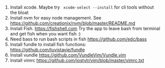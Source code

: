 1. Install xcode.  Maybe try ` xcode-select --install`  for cli tools without the bloat
2. Install nvm for easy node management. See https://github.com/creationix/nvm/blob/master/README.md
3. Install Fish. https://fishshell.com  Try the app to leave bash from terminal and get fish when you want fish :)
4. Need bass to run bash scripts in fish  https://github.com/edc/bass
5. Install fundle to install fish functions: https://github.com/tuvistavie/fundle
6. Install vundle https://github.com/VundleVim/Vundle.vim
7. Install vimrc https://github.com/jostylr/vim/blob/master/vimrc.txt
